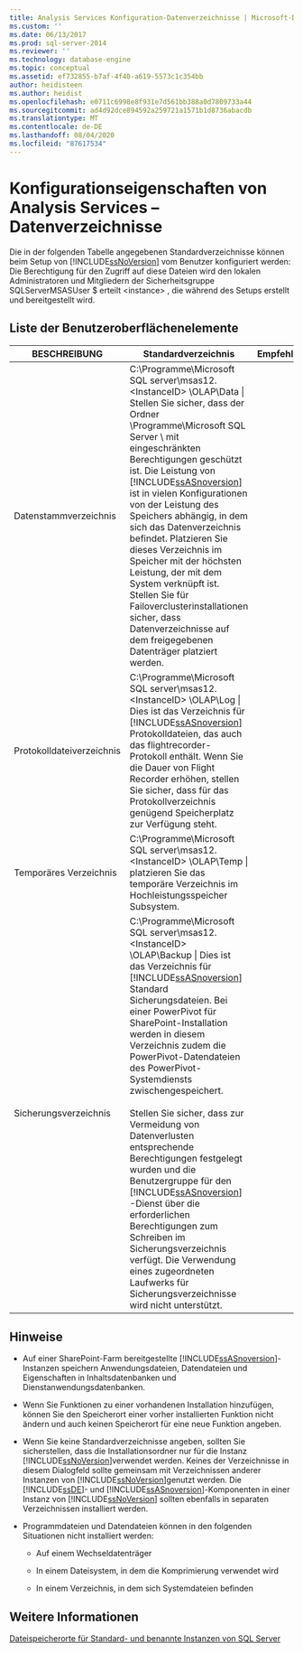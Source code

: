 ```yaml
---
title: Analysis Services Konfiguration-Datenverzeichnisse | Microsoft-Dokumentation
ms.custom: ''
ms.date: 06/13/2017
ms.prod: sql-server-2014
ms.reviewer: ''
ms.technology: database-engine
ms.topic: conceptual
ms.assetid: ef732855-b7af-4f40-a619-5573c1c354bb
author: heidisteen
ms.author: heidist
ms.openlocfilehash: e0711c6998e8f931e7d561bb388a0d7809733a44
ms.sourcegitcommit: ad4d92dce894592a259721a1571b1d8736abacdb
ms.translationtype: MT
ms.contentlocale: de-DE
ms.lasthandoff: 08/04/2020
ms.locfileid: "87617534"
---
```

# <a name="analysis-services-configuration---data-directories"></a>Konfigurationseigenschaften von Analysis Services – Datenverzeichnisse
  Die in der folgenden Tabelle angegebenen Standardverzeichnisse können beim Setup von [!INCLUDE[ssNoVersion](../../includes/ssnoversion-md.md)] vom Benutzer konfiguriert werden: Die Berechtigung für den Zugriff auf diese Dateien wird den lokalen Administratoren und Mitgliedern der Sicherheitsgruppe SQLServerMSASUser $ erteilt \<instance> , die während des Setups erstellt und bereitgestellt wird.  
  
## <a name="ui-element-list"></a>Liste der Benutzeroberflächenelemente  
  
|BESCHREIBUNG|Standardverzeichnis|Empfehlungen|  
|-----------------|-----------------------|---------------------|  
|Datenstammverzeichnis|C:\Programme\Microsoft SQL server\msas12. \<InstanceID> \OLAP\Data \| Stellen Sie sicher, dass der Ordner \Programme\Microsoft SQL Server \ mit eingeschränkten Berechtigungen geschützt ist. Die Leistung von [!INCLUDE[ssASnoversion](../../includes/ssasnoversion-md.md)] ist in vielen Konfigurationen von der Leistung des Speichers abhängig, in dem sich das Datenverzeichnis befindet. Platzieren Sie dieses Verzeichnis im Speicher mit der höchsten Leistung, der mit dem System verknüpft ist. Stellen Sie für Failoverclusterinstallationen sicher, dass Datenverzeichnisse auf dem freigegebenen Datenträger platziert werden.|  
|Protokolldateiverzeichnis|C:\Programme\Microsoft SQL server\msas12. \<InstanceID> \OLAP\Log \| Dies ist das Verzeichnis für [!INCLUDE[ssASnoversion](../../includes/ssasnoversion-md.md)] Protokolldateien, das auch das flightrecorder-Protokoll enthält. Wenn Sie die Dauer von Flight Recorder erhöhen, stellen Sie sicher, dass für das Protokollverzeichnis genügend Speicherplatz zur Verfügung steht.|  
|Temporäres Verzeichnis|C:\Programme\Microsoft SQL server\msas12. \<InstanceID> \OLAP\Temp \| platzieren Sie das temporäre Verzeichnis im Hochleistungsspeicher Subsystem.|  
|Sicherungsverzeichnis|C:\Programme\Microsoft SQL server\msas12. \<InstanceID> \OLAP\Backup \| Dies ist das Verzeichnis für [!INCLUDE[ssASnoversion](../../includes/ssasnoversion-md.md)] Standard Sicherungsdateien. Bei einer PowerPivot für SharePoint-Installation werden in diesem Verzeichnis zudem die PowerPivot-Datendateien des PowerPivot-Systemdiensts zwischengespeichert.<br /><br /> Stellen Sie sicher, dass zur Vermeidung von Datenverlusten entsprechende Berechtigungen festgelegt wurden und die Benutzergruppe für den [!INCLUDE[ssASnoversion](../../includes/ssasnoversion-md.md)] -Dienst über die erforderlichen Berechtigungen zum Schreiben im Sicherungsverzeichnis verfügt. Die Verwendung eines zugeordneten Laufwerks für Sicherungsverzeichnisse wird nicht unterstützt.|  
  
## <a name="notes"></a>Hinweise  
  
-   Auf einer SharePoint-Farm bereitgestellte [!INCLUDE[ssASnoversion](../../includes/ssasnoversion-md.md)]-Instanzen speichern Anwendungsdateien, Datendateien und Eigenschaften in Inhaltsdatenbanken und Dienstanwendungsdatenbanken.  
  
-   Wenn Sie Funktionen zu einer vorhandenen Installation hinzufügen, können Sie den Speicherort einer vorher installierten Funktion nicht ändern und auch keinen Speicherort für eine neue Funktion angeben.  
  
-   Wenn Sie keine Standardverzeichnisse angeben, sollten Sie sicherstellen, dass die Installationsordner nur für die Instanz [!INCLUDE[ssNoVersion](../../includes/ssnoversion-md.md)]verwendet werden. Keines der Verzeichnisse in diesem Dialogfeld sollte gemeinsam mit Verzeichnissen anderer Instanzen von [!INCLUDE[ssNoVersion](../../includes/ssnoversion-md.md)]genutzt werden. Die [!INCLUDE[ssDE](../../includes/ssde-md.md)]- und [!INCLUDE[ssASnoversion](../../includes/ssasnoversion-md.md)]-Komponenten in einer Instanz von [!INCLUDE[ssNoVersion](../../includes/ssnoversion-md.md)] sollten ebenfalls in separaten Verzeichnissen installiert werden.  
  
-   Programmdateien und Datendateien können in den folgenden Situationen nicht installiert werden:  
  
    -   Auf einem Wechseldatenträger  
  
    -   In einem Dateisystem, in dem die Komprimierung verwendet wird  
  
    -   In einem Verzeichnis, in dem sich Systemdateien befinden  
  
## <a name="see-also"></a>Weitere Informationen  
 [Dateispeicherorte für Standard- und benannte Instanzen von SQL Server](../../../2014/sql-server/install/file-locations-for-default-and-named-instances-of-sql-server.md)  
  
  
